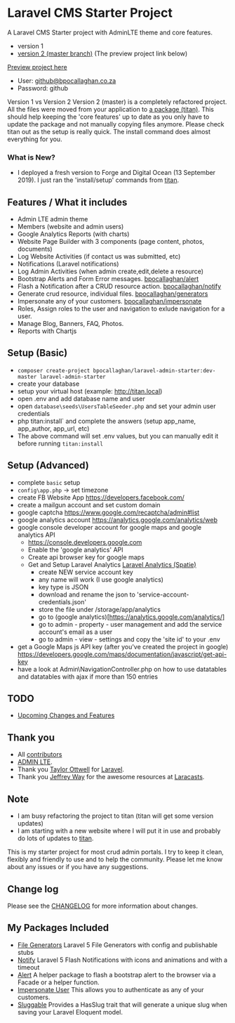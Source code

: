 # Laravel CMS Starter Project

A Laravel CMS Starter project with AdminLTE theme and core features.
- version 1
- [version 2 (master branch)](https://github.com/bpocallaghan/laravel-admin-starter/tree/version_1) (The preview project link below)

[Preview project here](http://bpocallaghan.co.za)
- User: github@bpocallaghan.co.za
- Password: github

Version 1 vs Version 2
Version 2 (master) is a completely refactored project. All the files were moved from your application to [a package (titan)](https://github.com/bpocallaghan/titan).
This should help keeping the 'core features' up to date as you only have to update the package and not manually copying files anymore.
Please check titan out as the setup is really quick. The install command does almost everything for you.  

### What is New?
- I deployed a fresh version to Forge and Digital Ocean (13 September 2019). I just ran the 'install/setup' commands from [titan](https://github.com/bpocallaghan/titan).

## Features / What it includes
- Admin LTE admin theme
- Members (website and admin users)
- Google Analytics Reports (with charts)
- Website Page Builder with 3 components (page content, photos, documents)
- Log Website Activities (if contact us was submitted, etc)
- Notifications (Laravel notifications)
- Log Admin Activities (when admin create,edit,delete a resource)
- Bootstrap Alerts and Form Error messages. [bpocallaghan/alert](https://github.com/bpocallaghan/alert)
- Flash a Notification after a CRUD resource action. [bpocallaghan/notify](https://github.com/bpocallaghan/alert)
- Generate crud resource, individual files. [bpocallaghan/generators](https://github.com/bpocallaghan/alert)
- Impersonate any of your customers. [bpocallaghan/impersonate](https://github.com/bpocallaghan/impersonate)
- Roles, Assign roles to the user and navigation to exlude navigation for a user.
- Manage Blog, Banners, FAQ, Photos.
- Reports with Chartjs

## Setup (Basic)
- `composer create-project bpocallaghan/laravel-admin-starter:dev-master laravel-admin-starter`
- create your database
- setup your virtual host (example: http://titan.local)
- open .env and add database name and user
- open `database\seeds\UsersTableSeeder.php` and set your admin user credentials
- php titan:install` and complete the answers (setup app_name, app_author, app_url, etc)
- The above command will set .env values, but you can manually edit it before running `titan:install`

## Setup (Advanced)
- complete `basic` setup
- `config\app.php` -> set timezone
- create FB Website App https://developers.facebook.com/
- create a mailgun account and set custom domain
- google captcha https://www.google.com/recaptcha/admin#list
- google analytics account https://analytics.google.com/analytics/web
- google console developer account for google maps and google analytics API
    - https://console.developers.google.com
    - Enable the 'google analytics' API
	- Create api browser key for google maps
	- Get and Setup Laravel Analytics [Laravel Analytics (Spatie)](https://github.com/spatie/laravel-analytics/tree/3.1.0)
        - create NEW service account key
        - any name will work (I use google analytics)
        - key type is JSON
        - download and rename the json to 'service-account-credentials.json'
        - store the file under /storage/app/analytics
        - go to (google analytics)[https://analytics.google.com/analytics/]
        - go to admin - property - user management and add the service account's email as a user
        - go to admin - view - settings and copy the 'site id' to your .env
- get a Google Maps js API key (after you've created the project in google) https://developers.google.com/maps/documentation/javascript/get-api-key 
- have a look at Admin\NavigationController.php on how to use datatables and datatables with ajax if more than 150 entries

## TODO
- [Upcoming Changes and Features](https://github.com/bpocallaghan/laravel-admin-starter/blob/master/TODO.md)

## Thank you
- All [contributors](https://github.com/bpocallaghan/laravel-admin-starter/graphs/contributors)
- [ADMIN LTE](https://github.com/almasaeed2010/AdminLTE).
- Thank you [Taylor Ottwell](https://github.com/taylorotwell) for [Laravel](http://laravel.com/).
- Thank you [Jeffrey Way](https://github.com/JeffreyWay) for the awesome resources at [Laracasts](https://laracasts.com/).

## Note
- I am busy refactoring the project to titan (titan will get some version updates)
- I am starting with a new website where I will put it in use and probably do lots of updates to [titan](https://github.com/bpocallaghan/titan).

This is my starter project for most crud admin portals.
I try to keep it clean, flexibly and friendly to use and to help the community.
Please let me know about any issues or if you have any suggestions.

## Change log
Please see the [CHANGELOG](http://bpocallaghan.co.za/changelog) for more information about changes.

## My Packages Included
- [File Generators](https://github.com/bpocallaghan/generators) Laravel 5 File Generators with config and publishable stubs
- [Notify](https://github.com/bpocallaghan/notify) Laravel 5 Flash Notifications with icons and animations and with a timeout
- [Alert](https://github.com/bpocallaghan/alert) A helper package to flash a bootstrap alert to the browser via a Facade or a helper function.
- [Impersonate User](https://github.com/bpocallaghan/impersonate) This allows you to authenticate as any of your customers.
- [Sluggable](https://github.com/bpocallaghan/sluggable) Provides a HasSlug trait that will generate a unique slug when saving your Laravel Eloquent model.
